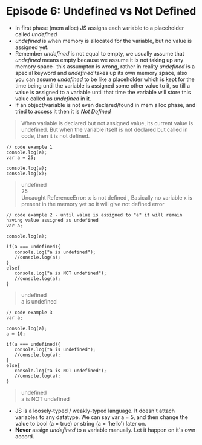 # Episode 6: Undefined vs Not Defined

- In first phase (mem alloc) JS assigns each variable to a placeholder called *undefined*
- *undefined* is when memory is allocated for the variable, but no value is assigned yet.
- Remember *undefined* is not equal to empty, we usually assume that *undefined* means empty because we assume it is not taking up any memory space- this assumpton is wrong, rather in reality *undefined* is a special keyword and *undefined* takes up its own memory space, also you can assume *undefined* to be like a placeholder which is kept for the time being until the variable is assigned some other value to it, so till a value is assigned to a variable until that time the variable will store this value called as *undefined* in it.
- If an object/variable is not even declared/found in mem alloc phase, and tried to access it then it is *Not Defined*

> When variable is declared but not assigned value, its current value is undefined. But when the variable itself is not declared but called in code, then it is not defined. 

```
// code example 1
console.log(a);
var a = 25;

console.log(a);
console.log(x);

```
>undefined <br/>
>25 <br/>
>Uncaught ReferenceError: x is not defined , Basically no variable x is present in the memory yet so it will give not defined error

```
// code example 2 - until value is assigned to "a" it will remain having value assigned as undefined
var a;

console.log(a);

if(a === undefined){
   console.log("a is undefined");
   //console.log(a);
}
else{
   console.log("a is NOT undefined");
   //console.log(a);
}
```
>undefined <br/>
>a is undefined <br/>

```
// code example 3
var a;

console.log(a);
a = 10;

if(a === undefined){
   console.log("a is undefined");
   //console.log(a);
}
else{
   console.log("a is NOT undefined");
   //console.log(a);
}
```
>undefined <br/>
>a is NOT undefined <br/>


- JS is a loosely-typed / weakly-typed language. It doesn't attach variables to any datatype. We can say var a = 5, and then change the value to bool (a = true) or string
(a = 'hello') later on. 
- **Never** assign *undefined* to a variable manually. Let it happen on it's own accord.
